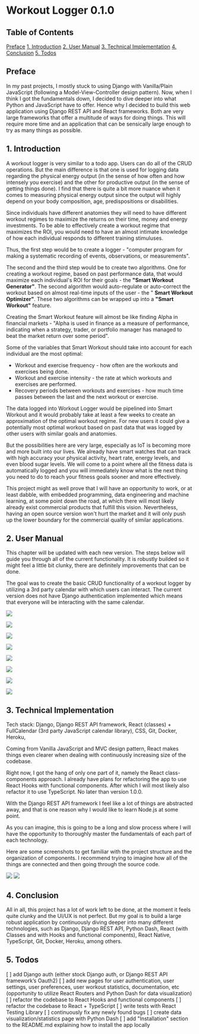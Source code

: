 # **Workout Logger 0.1.0**

## Table of Contents

[Preface](##-preface)
[1. Introduction](##-1.-introduction)
[2. User Manual](##-2.-user-manual)
[3. Technical Implementation](##-3.-technical-implementation)
[4. Conclusion](##-4.-conclusion)
[5. Todos](##-5.-todos)

## Preface

In my past projects, I mostly stuck to using Django with Vanilla/Plain JavaScript (following a Model-View-Controller design pattern). Now, when I think I got the fundamentals down, I decided to dive deeper into what Python and JavaScript have to offer. Hence why I decided to build this web application using Django REST API and React frameworks. Both are very large frameworks that offer a multitude of ways for doing things. This will require more time and an application that can be sensically large enough to try as many things as possible.

## 1. Introduction

A workout logger is very similar to a todo app. Users can do all of the CRUD operations. But the main difference is that one is used for logging data regarding the physical energy output (in the sense of how often and how intensely you exercise) and the other for productive output (in the sense of getting things done). I find that there is quite a bit more nuance when it comes to measuring physical energy output since the output will highly depend on your body composition, age, predispositions or disabilities.

Since individuals have different anatomies they will need to have different workout regimes to maximize the returns on their time, money and energy investments. To be able to effectively create a workout regime that maximizes the ROI, you would need to have an almost intimate knowledge of how each individual responds to different training stimuluses.

Thus, the first step would be to create a logger - &quot;computer program for making a systematic recording of events, observations, or measurements&quot;.

The second and the third step would be to create two algorithms. One for creating a workout regime, based on past performance data, that would maximize each individual&#39;s ROI for their goals - the **&quot;Smart Workout Generator&quot;**. The second algorithm would auto-regulate or auto-correct the workout based on almost real-time inputs of the user - the &quot; **Smart Workout Optimizer&quot;**. These two algorithms can be wrapped up into a **&quot;Smart Workout&quot;** feature.

Creating the Smart Workout feature will almost be like finding Alpha in financial markets - &quot;Alpha is used in finance as a measure of performance, indicating when a strategy, trader, or portfolio manager has managed to beat the market return over some period&quot;.

Some of the variables that Smart Workout should take into account for each individual are the most optimal:

- Workout and exercise frequency - how often are the workouts and exercises being done.
- Workout and exercise intensity - the rate at which workouts and exercises are performed.
- Recovery periods between workouts and exercises - how much time passes between the last and the next workout or exercise.

The data logged into Workout Logger would be pipelined into Smart Workout and it would probably take at least a few weeks to create an approximation of the optimal workout regime. For new users it could give a potentially most optimal workout based on past data that was logged by other users with similar goals and anatomies.

But the possibilities here are very large, especially as IoT is becoming more and more built into our lives. We already have smart watches that can track with high accuracy your physical activity, heart rate, energy levels, and even blood sugar levels. We will come to a point where all the fitness data is automatically logged and you will immediately know what is the next thing you need to do to reach your fitness goals sooner and more effectively.

This project might as well prove that I will have an opportunity to work, or at least dabble, with embedded programming, data engineering and machine learning, at some point down the road, at which there will most likely already exist commercial products that fulfill this vision. Nevertheless, having an open source version won&#39;t hurt the market and it will only push up the lower boundary for the commercial quality of similar applications.

## 2. User Manual

This chapter will be updated with each new version. The steps below will guide you through all of the current functionality. It is robustly builded so it might feel a little bit clunky, there are definitely improvements that can be done.

The goal was to create the basic CRUD functionality of a workout logger by utilizing a 3rd party calendar with which users can interact. The current version does not have Django authentication implemented which means that everyone will be interacting with the same calendar.

![](/user_manual_screenshots/wg01.png)
  
![](/user_manual_screenshots/wg02.png)
  
![](/user_manual_screenshots/wg03.png)
  
![](/user_manual_screenshots/wg04.png)
  
![](/user_manual_screenshots/wg05.png)
  
![](/user_manual_screenshots/wg06.png)
  
![](/user_manual_screenshots/wg07.png)
  
![](/user_manual_screenshots/wg08.png)
  
## 3. Technical Implementation

Tech stack: Django, Django REST API framework, React (classes) + FullCalendar (3rd party JavaScript calendar library), CSS, Git, Docker, Heroku, 

Coming from Vanilla JavaScript and MVC design pattern, React makes things even clearer when dealing with continuously increasing size of the codebase.

Right now, I got the hang of only one part of it, namely the React class-components approach. I already have plans for refactoring the app to use React Hooks with functional components. After which I will most likely also refactor it to use TypeScript. No later than version 1.0.0.

With the Django REST API framework I feel like a lot of things are abstracted away, and that is one reason why I would like to learn Node.js at some point.

As you can imagine, this is going to be a long and slow process where I will have the opportunity to thoroughly master the fundamentals of each part of each technology.

Here are some screenshots to get familiar with the project structure and the organization of components. I recommend trying to imagine how all of the things are connected and then going through the source code.

![](/user_manual_screenshots/file_structure.png)   ![](/user_manual_screenshots/react_components.png)
  
## 4. Conclusion
All in all, this project has a lot of work left to be done, at the moment it feels quite clunky and the UI/UX is not perfect. But my goal is to build a large robust application by continuously diving deeper into many different technologies, such as Django, Django REST API, Python Dash, React (with Classes and with Hooks and functional components), React Native, TypeScript, Git, Docker, Heroku, among others.

## 5. Todos 
[ ] add Django auth (either stock Django auth, or Django REST API framework’s Oauth2)
[ ] add new pages for user authentication, user settings, user preferences, user workout statistics, documentation, etc (opportunity to utilize React Routers and Python Dash for data visualization)
[ ] refactor the codebase to React Hooks and functional components
[ ] refactor the codebase to React + TypeScript
[ ] write tests with React Testing Library
[ ] continuously fix any newly found bugs
[ ] create data visualization/statistics page with Python Dash
[ ] add "Installation" section to the README.md explaining how to install the app locally
